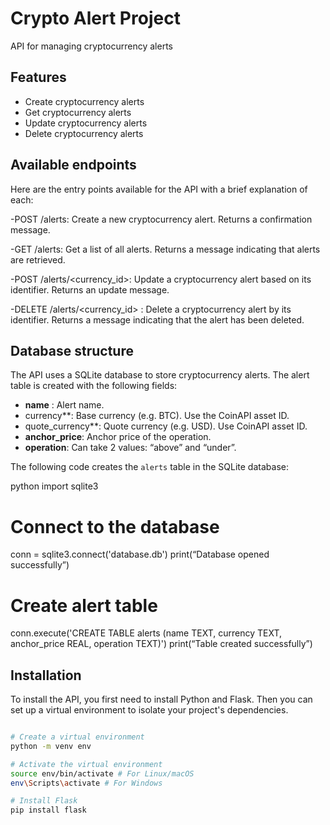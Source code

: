 # Crypto Alert Project
API for managing cryptocurrency alerts

## Features
- Create cryptocurrency alerts
- Get cryptocurrency alerts
- Update cryptocurrency alerts
- Delete cryptocurrency alerts


## Available endpoints
Here are the entry points available for the API with a brief explanation of each:

-POST /alerts: Create a new cryptocurrency alert. Returns a confirmation message.

-GET /alerts: Get a list of all alerts. Returns a message indicating that alerts are retrieved.

-POST /alerts/<currency_id>: Update a cryptocurrency alert based on its identifier. Returns an update message.

-DELETE /alerts/<currency_id> : Delete a cryptocurrency alert by its identifier. Returns a message indicating that the alert has been deleted.

## Database structure
The API uses a SQLite database to store cryptocurrency alerts. The alert table is created with the following fields:

- **name** : Alert name.
- currency**: Base currency (e.g. BTC). Use the CoinAPI asset ID.
- quote_currency**: Quote currency (e.g. USD). Use CoinAPI asset ID.
- **anchor_price**: Anchor price of the operation.
- **operation**: Can take 2 values: “above” and “under”.

The following code creates the `alerts` table in the SQLite database:

python
import sqlite3

# Connect to the database
conn = sqlite3.connect('database.db')
print(“Database opened successfully”)

# Create alert table
conn.execute('CREATE TABLE alerts (name TEXT, currency TEXT, anchor_price REAL, operation TEXT)')
print(“Table created successfully”)

## Installation
To install the API, you first need to install Python and Flask. Then you can set up a virtual environment to isolate your project's dependencies.

```bash

# Create a virtual environment
python -m venv env

# Activate the virtual environment
source env/bin/activate # For Linux/macOS
env\Scripts\activate # For Windows

# Install Flask
pip install flask

